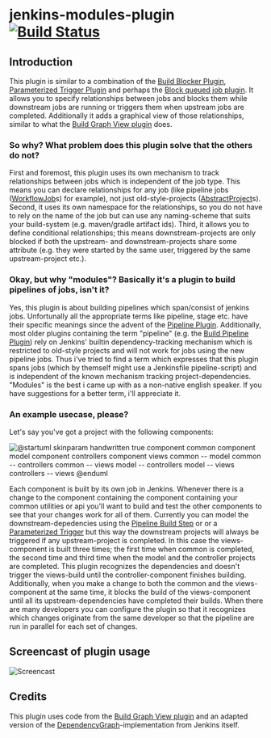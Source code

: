 # jenkins-modules-plugin [![Build Status](https://travis-ci.org/Argelbargel/jenkins-modules-plugin.svg?branch=master)](https://travis-ci.org/Argelbargel/jenkins-modules-plugin)

## Introduction

This plugin is similar to a combination of the [Build Blocker Plugin](https://plugins.jenkins.io/build-blocker-plugin),
[Parameterized Trigger Plugin](https://plugins.jenkins.io/parameterized-trigger) and perhaps the [Block queued job plugin](https://wiki.jenkins-ci.org/display/JENKINS/Block+queued+job+plugin).
It allows you to specify relationships between jobs and blocks them while downstream jobs are running or triggers them when upstream jobs
are completed. Additionally it adds a graphical view of those relationships, similar to what the [Build Graph View plugin](https://plugins.jenkins.io/buildgraph-view) does.

### So why? What problem does this plugin solve that the others do not?

First and foremost, this plugin uses its own mechanism to track relationships between jobs which is independent of the 
job type. This means you can declare relationships for any job (like pipeline jobs ([WorkflowJob](http://javadoc.jenkins.io/plugin/workflow-job/org/jenkinsci/plugins/workflow/job/WorkflowJob.html)s) for example),
not just old-style-projects ([AbstractProject](http://javadoc.jenkins-ci.org/hudson/model/AbstractProject.html)s).
Second, it uses its own namespace for the relationships, so you do not have to rely on the name of the job but can use 
any naming-scheme that suits your build-system (e.g. maven/gradle artifact ids).
Third, it allows you to define conditional relationships; this means downstream-projects are only blocked if both the 
upstream- and downstream-projects share some attribute (e.g. they were started by the same user, triggered by the same
upstream-project etc.).

### Okay, but why "modules"? Basically it's a plugin to build pipelines of jobs, isn't it?

Yes, this plugin is about building pipelines which span/consist of jenkins jobs. Unfortunally all the appropriate terms
like pipeline, stage etc. have their specific meanings since the advent of the [Pipeline Plugin](https://wiki.jenkins-ci.org/display/JENKINS/Pipeline+Plugin).
Additionally, most older plugins containing the term "pipeline" (e.g. the [Build Pipeline Plugin](https://wiki.jenkins-ci.org/display/JENKINS/Build+Pipeline+Plugin)) 
rely on Jenkins' builtin dependency-tracking mechanism which is restricted to old-style projects and will not work for
jobs using the new pipeline jobs. Thus i've tried to find a term which expresses that this plugin spans jobs 
(which by themself might use a Jenkinsfile pipeline-script) and is independent of the known mechanism tracking 
project-dependencies. "Modules" is the best i came up with as a non-native english speaker. If you have suggestions for 
a better term, i'll appreciate it.

### An example usecase, please?

Let's say you've got a project with the following components:

![
@startuml
skinparam handwritten true
component common
component model
component controllers
component views
common -- model
common -- controllers
common -- views
model -- controllers
model -- views
controllers -- views
@enduml](http://www.plantuml.com/plantuml/png/NOn13e0W30Jllg8Vu554caY4rfGgtvSW8dBhpkuqxPuEApR2PibbyQf8e7BYid8yc90KoXMP1X3POVWDI8L3G4a3lJpcceiCndnMovFLw6FLxJpgyFtSgmvl)

Each component is built by its own job in Jenkins. Whenever there is a change to the component containing the component
containing your common utilities or api you'll want to build and test the other components to see that your changes work
for all of them. Currently you can model the downstream-depedencies using the [Pipeline Build Step](https://wiki.jenkins-ci.org/display/JENKINS/Pipeline+Build+Step+Plugin) or
or a [Parameterized Trigger](https://plugins.jenkins.io/parameterized-trigger) but this way the downstream projects will
always be triggered if any upstream-project is completed. In this case the views-component is built three times; the 
first time when common is completed, the second time and third time when the model and the controller projects are
completed. This plugin recognizes the dependencies and doesn't trigger the views-build until the controller-component finishes
building. 
Additionally, when you make a change to both the common and the views-component at the same time, it blocks the build of
the views-component until all its upstream-dependencies have completed their builds.
When there are many developers you can configure the plugin so that it recognizes which changes originate from the same
developer so that the pipeline are run in parallel for each set of changes.

## Screencast of plugin usage
![Screencast](./docs/screencast.gif)

## Credits
This plugin uses code from the [Build Graph View plugin](https://plugins.jenkins.io/buildgraph-view) and an adapted 
version of the [DependencyGraph](http://javadoc.jenkins-ci.org/hudson/model/DependencyGraph.html)-implementation from Jenkins itself. 
